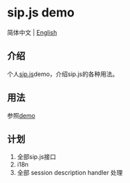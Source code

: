 # sip.js demo

简体中文 | [English](./README.md)

## 介绍

个人[sip.js](https://sipjs.com)demo，介绍sip.js的各种用法。

## 用法

参照[demo](./demo.ts)

## 计划

1. 全部sip.js接口
2. i18n
3. 全部 session description handler 处理